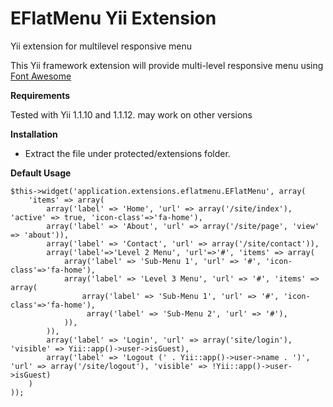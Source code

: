 EFlatMenu Yii Extension
=========

Yii extension for multilevel responsive menu

This Yii framework extension will provide multi-level responsive menu using [Font Awesome](http://fortawesome.github.io/Font-Awesome/)


**Requirements**

Tested with Yii 1.1.10 and 1.1.12. may work on other versions


**Installation**

* Extract the file under protected/extensions folder.


**Default Usage**

```
$this->widget('application.extensions.eflatmenu.EFlatMenu', array(
    'items' => array(
        array('label' => 'Home', 'url' => array('/site/index'), 'active' => true, 'icon-class'=>'fa-home'),
        array('label' => 'About', 'url' => array('/site/page', 'view' => 'about')),
        array('label' => 'Contact', 'url' => array('/site/contact')),
        array('label'=>'Level 2 Menu', 'url'=>'#', 'items' => array(
            array('label' => 'Sub-Menu 1', 'url' => '#', 'icon-class'=>'fa-home'),
            array('label' => 'Level 3 Menu', 'url' => '#', 'items' => array(
                array('label' => 'Sub-Menu 1', 'url' => '#', 'icon-class'=>'fa-home'),
                 array('label' => 'Sub-Menu 2', 'url' => '#'),
            )),
        )),
        array('label' => 'Login', 'url' => array('site/login'), 'visible' => Yii::app()->user->isGuest),
        array('label' => 'Logout (' . Yii::app()->user->name . ')', 'url' => array('/site/logout'), 'visible' => !Yii::app()->user->isGuest)
    )
));
```
